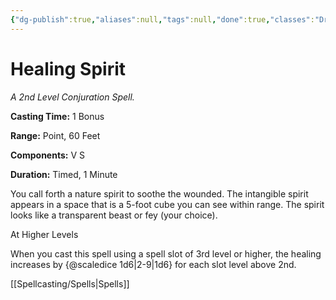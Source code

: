 ```yaml
---
{"dg-publish":true,"aliases":null,"tags":null,"done":true,"classes":"Druid, Ranger,","spellLevel":2,"school":"Conjuration","source":"XGE","permalink":"/spells/healing-spirit/","dgHomeLink":false,"dgPassFrontmatter":true}
---
```


# Healing Spirit
*A 2nd Level Conjuration Spell.*

**Casting Time:** 1 Bonus

**Range:** Point, 60 Feet

**Components:** V S 

**Duration:** Timed, 1 Minute

You call forth a nature spirit to soothe the wounded. The intangible spirit appears in a space that is a 5-foot cube you can see within range. The spirit looks like a transparent beast or fey (your choice).

At Higher Levels

When you cast this spell using a spell slot of 3rd level or higher, the healing increases by {@scaledice 1d6|2-9|1d6} for each slot level above 2nd.

[[Spellcasting/Spells|Spells]]
